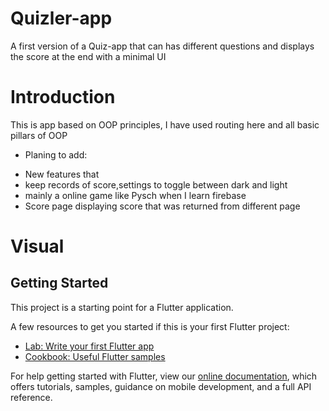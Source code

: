 # Quizler-app

A first version of a Quiz-app that can has different questions and displays the score at the end with a minimal UI

# Introduction
This is app based on OOP principles, I have used routing here and all basic pillars of OOP
* Planing to add:
- New features that 
- keep records of score,settings to toggle between dark and light
- mainly a online game like Pysch when I learn firebase
- Score page displaying score that was returned from different page

# Visual



## Getting Started

This project is a starting point for a Flutter application.

A few resources to get you started if this is your first Flutter project:

- [Lab: Write your first Flutter app](https://flutter.dev/docs/get-started/codelab)
- [Cookbook: Useful Flutter samples](https://flutter.dev/docs/cookbook)

For help getting started with Flutter, view our
[online documentation](https://flutter.dev/docs), which offers tutorials,
samples, guidance on mobile development, and a full API reference.
